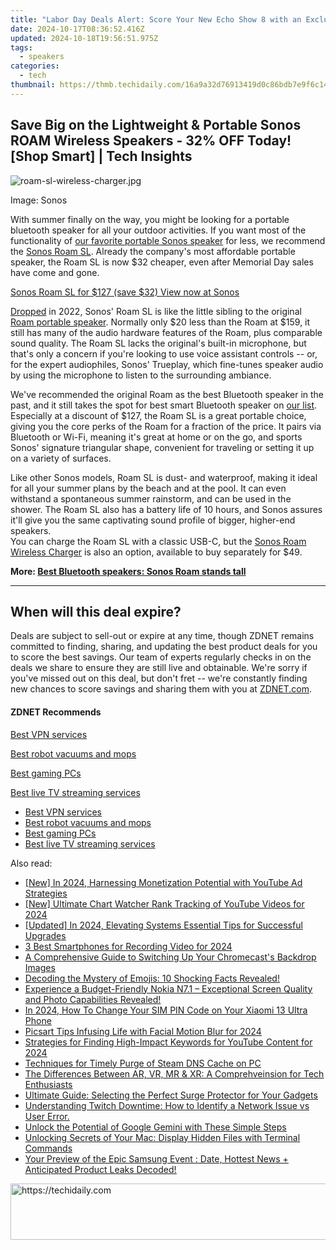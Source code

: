 ```yaml
---
title: "Labor Day Deals Alert: Score Your New Echo Show 8 with an Exclusive 30%% Discount - Now! | TechReview"
date: 2024-10-17T08:36:52.416Z
updated: 2024-10-18T19:56:51.975Z
tags:
  - speakers
categories:
  - tech
thumbnail: https://thmb.techidaily.com/16a9a32d76913419d0c86bdb7e9f6c144de6a2f542078d64f1e735d5fee2f456.jpg
---
```


## Save Big on the Lightweight & Portable Sonos ROAM Wireless Speakers - 32% OFF Today![Shop Smart] | Tech Insights

![roam-sl-wireless-charger.jpg](https://www.zdnet.com/a/img/resize/9df29a1abb7c74727e28002ea6b26cfa7380bcf2/2022/03/01/951ad7c6-9b22-40d4-bdff-ed2916ec5741/roam-sl-wireless-charger.jpg?auto=webp&precrop=4096,2300,x0,y247&width=1280)

Image: Sonos

With summer finally on the way, you might be looking for a portable bluetooth speaker for all your outdoor activities. If you want most of the functionality of [our favorite portable Sonos speaker](https://www.zdnet.com/home-and-office/home-entertainment/best-bluetooth-speakers/) for less, we recommend the [Sonos Roam SL](https://www.anrdoezrs.net/links/9041660/type/dlg/sid/zd-%5F%5FCOM%5FCLICK%5FID%5F%5F-dtp/https://www.sonos.com/en-us/shop/roam-sl). Already the company's most affordable portable speaker, the Roam SL is now $32 cheaper, even after Memorial Day sales have come and gone. 

[Sonos Roam SL for $127 (save $32) View now at Sonos](https://www.anrdoezrs.net/links/9041660/type/dlg/sid/zd-%5F%5FCOM%5FCLICK%5FID%5F%5F-dtp/https://www.sonos.com/en-us/shop/roam-sl)

[Dropped](https://www.zdnet.com/home-and-office/home-entertainment/sonos-roam-sl-drops-the-mic-with-a-159-price-tag-and-all-the-portability/) in 2022, Sonos' Roam SL is like the little sibling to the original [Roam portable speaker](https://www.anrdoezrs.net/links/9041660/type/dlg/sid/zd-%5F%5FCOM%5FCLICK%5FID%5F%5F-dtp/https://www.sonos.com/en-us/shop/roam). Normally only $20 less than the Roam at $159, it still has many of the audio hardware features of the Roam, plus comparable sound quality. The Roam SL lacks the original's built-in microphone, but that's only a concern if you're looking to use voice assistant controls -- or, for the expert audiophiles, Sonos' Trueplay, which fine-tunes speaker audio by using the microphone to listen to the surrounding ambiance. 

We've recommended the original Roam as the best Bluetooth speaker in the past, and it still takes the spot for best smart Bluetooth speaker on [our list](https://www.zdnet.com/home-and-office/home-entertainment/best-bluetooth-speakers/). Especially at a discount of $127, the Roam SL is a great portable choice, giving you the core perks of the Roam for a fraction of the price. It pairs via Bluetooth or Wi-Fi, meaning it's great at home or on the go, and sports Sonos' signature triangular shape, convenient for traveling or setting it up on a variety of surfaces. 

Like other Sonos models, Roam SL is dust- and waterproof, making it ideal for all your summer plans by the beach and at the pool. It can even withstand a spontaneous summer rainstorm, and can be used in the shower. The Roam SL also has a battery life of 10 hours, and Sonos assures it'll give you the same captivating sound profile of bigger, higher-end speakers.   
You can charge the Roam SL with a classic USB-C, but the [Sonos Roam Wireless Charger](https://www.anrdoezrs.net/links/9041660/type/dlg/sid/zd-%5F%5FCOM%5FCLICK%5FID%5F%5F-dtp/https://www.sonos.com/en-us/shop/roam-wireless-charger) is also an option, available to buy separately for $49.

**More: [Best Bluetooth speakers: Sonos Roam stands tall](https://www.zdnet.com/article/best-bluetooth-speakers/)**

---

## When will this deal expire?

Deals are subject to sell-out or expire at any time, though ZDNET remains committed to finding, sharing, and updating the best product deals for you to score the best savings. Our team of experts regularly checks in on the deals we share to ensure they are still live and obtainable. We're sorry if you've missed out on this deal, but don't fret -- we're constantly finding new chances to score savings and sharing them with you at [ZDNET.com](https://www.zdnet.com/). 

#### **ZDNET** Recommends

[Best VPN services](https://www.zdnet.com/article/best-vpn/ "Best VPN services")

[Best robot vacuums and mops](https://www.zdnet.com/article/best-robot-vacuum-mop/ "Best robot vacuums and mops")

[Best gaming PCs](https://www.zdnet.com/article/best-gaming-pc/ "Best gaming PCs")

[Best live TV streaming services](https://www.zdnet.com/article/best-live-tv-streaming-service/ "Best live TV streaming services")

* [Best VPN services](https://www.zdnet.com/article/best-vpn/ "Best VPN services")
* [Best robot vacuums and mops](https://www.zdnet.com/article/best-robot-vacuum-mop/ "Best robot vacuums and mops")
* [Best gaming PCs](https://www.zdnet.com/article/best-gaming-pc/ "Best gaming PCs")
* [Best live TV streaming services](https://www.zdnet.com/article/best-live-tv-streaming-service/ "Best live TV streaming services")

<ins class="adsbygoogle"
     style="display:block"
     data-ad-format="autorelaxed"
     data-ad-client="ca-pub-7571918770474297"
     data-ad-slot="1223367746"></ins>

<ins class="adsbygoogle"
     style="display:block"
     data-ad-client="ca-pub-7571918770474297"
     data-ad-slot="8358498916"
     data-ad-format="auto"
     data-full-width-responsive="true"></ins>

<span class="atpl-alsoreadstyle">Also read:</span>
<div><ul>
<li><a href="https://eaxpv-info.techidaily.com/new-in-2024-harnessing-monetization-potential-with-youtube-ad-strategies/"><u>[New] In 2024, Harnessing Monetization Potential with YouTube Ad Strategies</u></a></li>
<li><a href="https://youtube-zero.techidaily.com/ltimate-chart-watcher-rank-tracking-of-youtube-videos-for-2024/"><u>[New] Ultimate Chart Watcher Rank Tracking of YouTube Videos for 2024</u></a></li>
<li><a href="https://article-posts.techidaily.com/updated-in-2024-elevating-systems-essential-tips-for-successful-upgrades/"><u>[Updated] In 2024, Elevating Systems Essential Tips for Successful Upgrades</u></a></li>
<li><a href="https://fox-http.techidaily.com/3-best-smartphones-for-recording-video-for-2024/"><u>3 Best Smartphones for Recording Video for 2024</u></a></li>
<li><a href="https://techno-recovery.techidaily.com/a-comprehensive-guide-to-switching-up-your-chromecasts-backdrop-images/"><u>A Comprehensive Guide to Switching Up Your Chromecast's Backdrop Images</u></a></li>
<li><a href="https://techno-recovery.techidaily.com/1722884485536-decoding-the-mystery-of-emojis-10-shocking-facts-revealed/"><u>Decoding the Mystery of Emojis: 10 Shocking Facts Revealed!</u></a></li>
<li><a href="https://buynow-tips.techidaily.com/experience-a-budget-friendly-nokia-n71-exceptional-screen-quality-and-photo-capabilities-revealed/"><u>Experience a Budget-Friendly Nokia N7.1 – Exceptional Screen Quality and Photo Capabilities Revealed!</u></a></li>
<li><a href="https://sim-unlock.techidaily.com/in-2024-how-to-change-your-sim-pin-code-on-your-xiaomi-13-ultra-phone-by-drfone-android/"><u>In 2024, How To Change Your SIM PIN Code on Your Xiaomi 13 Ultra Phone</u></a></li>
<li><a href="https://article-tips.techidaily.com/picsart-tips-infusing-life-with-facial-motion-blur-for-2024/"><u>Picsart Tips Infusing Life with Facial Motion Blur for 2024</u></a></li>
<li><a href="https://facebook-video-share.techidaily.com/strategies-for-finding-high-impact-keywords-for-youtube-content-for-2024/"><u>Strategies for Finding High-Impact Keywords for YouTube Content for 2024</u></a></li>
<li><a href="https://win11.techidaily.com/techniques-for-timely-purge-of-steam-dns-cache-on-pc/"><u>Techniques for Timely Purge of Steam DNS Cache on PC</u></a></li>
<li><a href="https://techno-recovery.techidaily.com/the-differences-between-ar-vr-mr-and-xr-a-comprehveinsion-for-tech-enthusiasts/"><u>The Differences Between AR, VR, MR & XR: A Comprehveinsion for Tech Enthusiasts</u></a></li>
<li><a href="https://techno-recovery.techidaily.com/ultimate-guide-selecting-the-perfect-surge-protector-for-your-gadgets/"><u>Ultimate Guide: Selecting the Perfect Surge Protector for Your Gadgets</u></a></li>
<li><a href="https://techno-recovery.techidaily.com/understanding-twitch-downtime-how-to-identify-a-network-issue-vs-user-error/"><u>Understanding Twitch Downtime: How to Identify a Network Issue vs User Error.</u></a></li>
<li><a href="https://techno-recovery.techidaily.com/unlock-the-potential-of-google-gemini-with-these-simple-steps/"><u>Unlock the Potential of Google Gemini with These Simple Steps</u></a></li>
<li><a href="https://techno-recovery.techidaily.com/unlocking-secrets-of-your-mac-display-hidden-files-with-terminal-commands/"><u>Unlocking Secrets of Your Mac: Display Hidden Files with Terminal Commands</u></a></li>
<li><a href="https://techno-recovery.techidaily.com/1722866419073-your-preview-of-the-epic-samsung-event-date-hottest-news-plus-anticipated-product-leaks-decoded/"><u>Your Preview of the Epic Samsung Event : Date, Hottest News + Anticipated Product Leaks Decoded!</u></a></li>
</ul></div>

<!-- affiliate ads begin -->
<a href="https://aligracehair.sjv.io/c/5597632/2012420/19272" target="_top" id="2012420">
  <img src="//a.impactradius-go.com/display-ad/19272-2012420" border="0" alt="https://techidaily.com" width="728" height="90"/>
</a>
<img height="0" width="0" src="https://aligracehair.sjv.io/i/5597632/2012420/19272" style="position:absolute;visibility:hidden;" border="0" />
<!-- affiliate ads end -->


